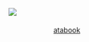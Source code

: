 ㅤ![](https://file.garden/Z3q0Rqna_FBI9OSr/sfothfirering.png)

‎ ‎ ‎  ㅤ‎ ‎‎ ‎ ‎  ‎ ‎‎ ‎ ‎   ‎  ‎ ㅤㅤㅤ[atabook](https://wutheringheights.atabook.org/)
